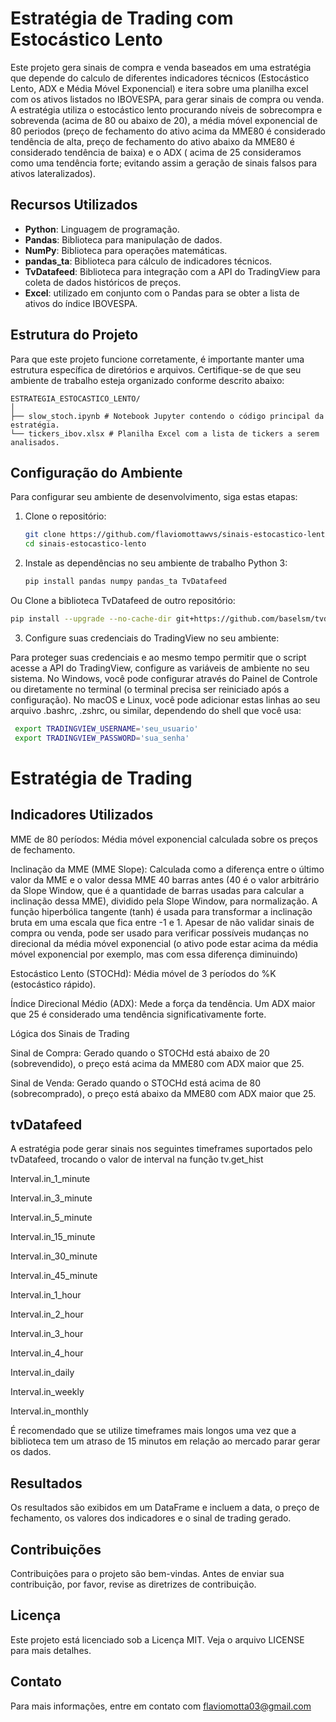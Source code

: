 # Estratégia de Trading com Estocástico Lento

Este projeto gera sinais de compra e venda baseados em uma estratégia que depende do calculo de diferentes indicadores técnicos (Estocástico Lento, ADX e Média Móvel Exponencial) e itera sobre uma planilha excel com os ativos listados no IBOVESPA, para gerar sinais de compra ou venda. A estratégia utiliza  o estocástico lento procurando níveis de sobrecompra e sobrevenda (acima de 80 ou abaixo de 20), a média móvel exponencial de 80 periodos (preço de fechamento do ativo acima da MME80 é considerado tendência de alta, preço de fechamento do ativo abaixo da MME80 é considerado tendência de baixa) e o ADX ( acima de 25 consideramos como uma tendência forte; evitando assim a geração de sinais falsos para ativos lateralizados).

## Recursos Utilizados

- **Python**: Linguagem de programação.
- **Pandas**: Biblioteca para manipulação de dados.
- **NumPy**: Biblioteca para operações matemáticas.
- **pandas_ta**: Biblioteca para cálculo de indicadores técnicos.
- **TvDatafeed**: Biblioteca para integração com a API do TradingView para coleta de dados históricos de preços.
- **Excel**: utilizado em conjunto com o Pandas para se obter a lista de ativos do índice IBOVESPA.


## Estrutura do Projeto

Para que este projeto funcione corretamente, é importante manter uma estrutura específica de diretórios e arquivos. Certifique-se de que seu ambiente de trabalho esteja organizado conforme descrito abaixo:
```
ESTRATEGIA_ESTOCASTICO_LENTO/
│
├── slow_stoch.ipynb # Notebook Jupyter contendo o código principal da estratégia.
└── tickers_ibov.xlsx # Planilha Excel com a lista de tickers a serem analisados.
```



## Configuração do Ambiente

Para configurar seu ambiente de desenvolvimento, siga estas etapas:

1. Clone o repositório:
   ```bash
   git clone https://github.com/flaviomottawvs/sinais-estocastico-lento.git
   cd sinais-estocastico-lento

2. Instale as dependências no seu ambiente de trabalho Python 3: 

   ```bash
   pip install pandas numpy pandas_ta TvDatafeed
   ```
   
Ou Clone a biblioteca TvDatafeed de outro repositório: 

   ```bash
   pip install --upgrade --no-cache-dir git+https://github.com/baselsm/tvdatafeed.git
   ```
   
   
3. Configure suas credenciais do TradingView no seu ambiente:

Para proteger suas credenciais e ao mesmo tempo permitir que o script acesse a API do TradingView, configure as variáveis de ambiente no seu sistema. No Windows, você pode configurar através do Painel de Controle ou diretamente no terminal (o terminal precisa ser reiniciado após a configuração). No macOS e Linux, você pode adicionar estas linhas ao seu arquivo .bashrc, .zshrc, ou similar, dependendo do shell que você usa:

   ```bash
	export TRADINGVIEW_USERNAME='seu_usuario'
	export TRADINGVIEW_PASSWORD='sua_senha'
 ```
 
 
# Estratégia de Trading

## Indicadores Utilizados

MME de 80 períodos: Média móvel exponencial calculada sobre os preços de fechamento.

Inclinação da MME (MME Slope): Calculada como a diferença entre o último valor da MME e o valor dessa MME 40 barras antes (40 é o valor arbitrário da Slope Window, que é a quantidade de barras usadas para calcular a inclinação dessa MME), dividido pela Slope Window, para normalização. A função hiperbólica tangente (tanh) é usada para transformar a inclinação bruta em uma escala que fica entre -1 e 1. Apesar de não validar sinais de compra ou venda, pode ser usado para verificar possíveis mudanças no direcional da média móvel exponencial (o ativo pode estar acima da média móvel exponencial por exemplo, mas com essa diferença diminuindo) 

Estocástico Lento (STOCHd): Média móvel de 3 períodos do %K (estocástico rápido). 

Índice Direcional Médio (ADX): Mede a força da tendência. Um ADX maior que 25 é considerado uma tendência significativamente forte. 

Lógica dos Sinais de Trading

Sinal de Compra: Gerado quando o STOCHd está abaixo de 20 (sobrevendido), o preço está acima da MME80  com ADX maior que 25.

Sinal de Venda: Gerado quando o STOCHd está acima de 80 (sobrecomprado), o preço está abaixo da MME80 com ADX maior que 25.   

## tvDatafeed 

A estratégia pode gerar sinais nos seguintes timeframes suportados pelo tvDatafeed, trocando o valor de interval na função tv.get_hist

Interval.in_1_minute

Interval.in_3_minute

Interval.in_5_minute

Interval.in_15_minute

Interval.in_30_minute

Interval.in_45_minute

Interval.in_1_hour

Interval.in_2_hour

Interval.in_3_hour

Interval.in_4_hour

Interval.in_daily

Interval.in_weekly

Interval.in_monthly

É recomendado que se utilize timeframes mais longos uma vez que a biblioteca tem um atraso de 15 minutos em relação ao mercado parar gerar os dados. 

## Resultados

Os resultados são exibidos em um DataFrame e incluem a data, o preço de fechamento, os valores dos indicadores e o sinal de trading gerado.

## Contribuições

Contribuições para o projeto são bem-vindas. Antes de enviar sua contribuição, por favor, revise as diretrizes de contribuição.

## Licença 

Este projeto está licenciado sob a Licença MIT. Veja o arquivo LICENSE para mais detalhes.

## Contato

Para mais informações, entre em contato com flaviomotta03@gmail.com

